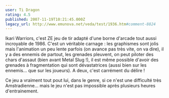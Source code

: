 ```yaml
---
user: Ti Dragon
rating: 4.5
published: 2007-11-19T10:21:45.000Z
legacy_url: http://www.emunova.net/veda/test/1936.htm#comment-8824
---
```

Ikari Warriors, c'est ZE jeu de tir adapté d'une borne d'arcade tout aussi incroyable de 1986\. C'est un véritable carnage : les graphismes sont jolis mais l'animation un peu lente parfois (on avance pas très vite, on va dire), il y a des ennemis de partout, les grenades pleuvent, on peut piloter des chars d'assaut (bien avant Metal Slug !), il est même possible d'avoir des grenades à fragmentation qui sont dévastatrices (aussi bien sur les ennemis... que sur les joueurs). A deux, c'est carrément du délire !

Ce jeu a vraiment tout pout lui, dans le genre, si ce n'est une difficulté très Amstradienne... mais le jeu n'est pas impossible après plusieurs heures d'entrainement.